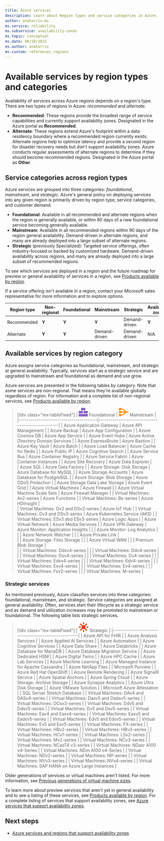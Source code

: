 ```yaml
---
title: Azure services
description: Learn about Region types and service categories in Azure.
author: anaharris-ms
ms.service: reliability
ms.subservice: availability-zones
ms.topic: conceptual
ms.date: 08/18/2022
ms.author: anaharris
ms.custom: references_regions
---
```


# Available services by region types and categories 

Availability of services across Azure regions depends on a region's type. There are two types of regions in Azure: *recommended* and *alternate*.

- **Recommended**: These regions provide the broadest range of service capabilities and currently support availability zones. Designated in the Azure portal as **Recommended**.
- **Alternate**: These regions extend Azure's footprint within a data residency boundary where a recommended region currently exists. Alternate regions help to optimize latency and provide a second region for disaster recovery needs but don't support availability zones. Azure conducts regular assessments of alternate regions to determine if they should become recommended regions. Designated in the Azure portal as **Other**.

## Service categories across region types
 
Azure services are grouped into three categories: *foundational*, *mainstream*, and *strategic*. Azure's general policy on deploying services into any given region is primarily driven by region type, service categories, and customer demand.

- **Foundational**: Available in all recommended and alternate regions when the region is generally available, or within 90 days of a new foundational service becoming generally available.
- **Mainstream**: Available in all recommended regions within 90 days of the region general availability. Demand-driven in alternate regions, and many are already deployed into a large subset of alternate regions.
- **Strategic** (previously Specialized): Targeted service offerings, often industry-focused or backed by customized hardware. Demand-driven availability across regions, and many are already deployed into a large subset of recommended regions.

To see which services are deployed in a region and the future roadmap for preview or general availability of services in a region, see [Products available by region](https://azure.microsoft.com/global-infrastructure/services/).

If a service offering isn't available in a region, contact your Microsoft sales representative for more information and to explore options.

| Region type | Non-regional | Foundational | Mainstream | Strategic | Availability zones | Data residency |
| --- | --- | --- | --- | --- | --- | --- |
| Recommended | **Y** | **Y** | **Y** | Demand-driven | **Y** | **Y** |
| Alternate | **Y** | **Y** | Demand-driven | Demand-driven | N/A | **Y** |

## Available services by region category

Azure assigns service categories as foundational, mainstream, and strategic at general availability. Typically, services start as a strategic service and are upgraded to mainstream and foundational as demand and use grow.

Azure services are presented in the following tables by category. Note that some services are non-regional. That means they're available globally regardless of region. For information and a complete list of non-regional services, see [Products available by region](https://azure.microsoft.com/global-infrastructure/services/).

> [!div class="mx-tableFixed"]
> | ![An icon that signifies this service is foundational.](media/icon-foundational.svg) Foundational                           | ![An icon that signifies this service is mainstream.](media/icon-mainstream.svg) Mainstream                                  | 
> |----------------------------------------|---------------------------------------------------|
> | Azure Application Gateway              | Azure API Management                              | 
> | Azure Backup                           | Azure App Configuration                           | 
> | Azure Cosmos DB                        | Azure App Service                                 | 
> | Azure Event Hubs                       | Azure Active Directory Domain Services            | 
> | Azure ExpressRoute                     | Azure Bastion                                     |
> | Azure Key Vault                        | Azure Batch                                       | 
> | Azure Load Balancer                    | Azure Cache for Redis                             | 
> | Azure Public IP                        | Azure Cognitive Search                            | 
> | Azure Service Bus                      | Azure Container Registry                          | 
> | Azure Service Fabric                   | Azure Container Instances                         |
> | Azure Site Recovery                    | Azure Data Explorer                               |  
> | Azure SQL                              | Azure Data Factory                                | 
> | Azure Storage: Disk Storage            | Azure Database for MySQL                          | 
> | Azure Storage Accounts                 | Azure Database for PostgreSQL                     | 
> | Azure Storage: Blob Storage            | Azure DDoS Protection                             | 
> | Azure Storage Data Lake Storage        | Azure Event Grid                                  | 
> | Azure Virtual Machines                 | Azure Firewall                                    | 
> | Azure Virtual Machine Scale Sets       | Azure Firewall Manager                            |
> | Virtual Machines: Av2-series           | Azure Functions                                   |
> | Virtual Machines: Bs-series            | Azure HDInsight                                   |   
> | Virtual Machines: Dv2 and DSv2-series  | Azure IoT Hub                                     | 
> | Virtual Machines: Dv3 and DSv3-series  | Azure Kubernetes Service (AKS)                    | 
> | Virtual Machines: ESv3 abd ESv3-series | Azure Logic Apps                                  | 
> | Azure Virtual Network                  | Azure Media Services                              | 
> | Azure VPN Gateway                      | Azure Monitor: Application Insights               | 
> |                                        | Azure Monitor: Log Analytics                      | 
> |                                        | Azure Network Watcher                             | 
> |                                        | Azure Private Link                                |  
> |                                        | Azure Storage: Files Storage                      |
> |                                        | Azure Virtual WAN                                 | 
> |                                        | Premium Blob Storage                              |  
> |                                        | Virtual Machines: Ddsv4-series                    | 
> |                                        | Virtual Machines: Ddv4-series                     | 
> |                                        | Virtual Machines: Dsv4-series                     | 
> |                                        | Virtual Machines: Dv4-series                      | 
> |                                        | Virtual Machines: Edsv4-series                    | 
> |                                        | Virtual Machines: Edv4-series                     | 
> |                                        | Virtual Machines: Esv4-series                     | 
> |                                        | Virtual Machines: Ev4-series                      | 
> |                                        | Virtual Machines: Fsv2-series                     | 
> |                                        | Virtual Machines: M-series                        | 

### Strategic services
As mentioned previously, Azure classifies services into three categories: foundational, mainstream, and strategic. Service categories are assigned at general availability. Often, services start their lifecycle as a strategic service and as demand and utilization increases may be promoted to mainstream or foundational. The following table lists strategic services. 

> [!div class="mx-tableFixed"]
> | ![An icon that signifies this service is strategic.](media/icon-strategic.svg) Strategic                                          |
> |------------------------------------------------------|
> | Azure API for FHIR                                   |
> | Azure Analysis Services                              |
> | Azure Applied AI Services                            |
> | Azure Automation                                     |
> | Azure Cognitive Services                             |
> | Azure Data Share                                     |
> | Azure Databricks                                     |
> | Azure Database for MariaDB                           |
> | Azure Database Migration Service                     |
> | Azure Dedicated HSM                                  |
> | Azure Digital Twins                                  |
> | Azure HPC Cache                                      |
> | Azure Lab Services                                   |
> | Azure Machine Learning                               |
> | Azure Managed Instance for Apache Cassandra          |
> | Azure NetApp Files                                   |
> | Microsoft Purview                                        |
> | Azure Red Hat OpenShift                              |
> | Azure Remote Rendering                               |
> | Azure SignalR Service                                |
> | Azure Spatial Anchors                                |
> | Azure Spring Cloud                                   |
> | Azure Storage: Archive Storage                       |
> | Azure Synapse Analytics                              |
> | Azure Ultra Disk Storage                             |
> | Azure VMware Solution                                |
> | Microsoft Azure Attestation                          |
> | SQL Server Stretch Database                          |
> | Virtual Machines: DAv4 and DASv4-series              |
> | Virtual Machines: Dasv5 and Dadsv5-series            |
> | Virtual Machines: DCsv2-series                       |
> | Virtual Machines: Ddv5 and Ddsv5-series              |
> | Virtual Machines: Dv5 and Dsv5-series                |
> | Virtual Machines: Eav4 and Easv4-series              |
> | Virtual Machines: Easv5 and Eadsv5-series            |
> | Virtual Machines: Edv5 and Edsv5-series              |
> | Virtual Machines: Ev5 and Esv5-series                |
> | Virtual Machines: FX-series                          |
> | Virtual Machines: HBv2-series                        |
> | Virtual Machines: HBv3-series                        |
> | Virtual Machines: HCv1-series                        |
> | Virtual Machines: LSv2-series                        |
> | Virtual Machines: Mv2-series                         |
> | Virtual Machines: NCv3-series                        |
> | Virtual Machines: NCasT4 v3-series                   |
> | Virtual Machines: NDasr A100 v4-Series               |
> | Virtual Machines: NDm A100 v4-Series                 |
> | Virtual Machines: NDv2-series                        |
> | Virtual Machines: NP-series                          |
> | Virtual Machines: NVv3-series                        |
> | Virtual Machines: NVv4-series                        | 
> | Virtual Machines: SAP HANA on Azure Large Instances  |

Older generations of services or virtual machines aren't listed. For more information, see [Previous generations of virtual machine sizes](../virtual-machines/sizes-previous-gen.md).

To learn more about preview services that aren't yet in general availability and to see a listing of these services, see [Products available by region](https://azure.microsoft.com/global-infrastructure/services/). For a complete listing of services that support availability zones, see [Azure services that support availability zones](az-service-support.md).

## Next steps

- [Azure services and regions that support availability zones](az-service-support.md)

